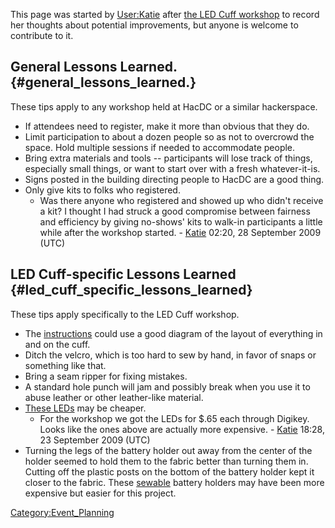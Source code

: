 This page was started by [User:Katie](User:Katie) after [the
LED Cuff
workshop](http://hacdc.org/content/soft-circuits-led-cuff-workshop) to
record her thoughts about potential improvements, but anyone is welcome
to contribute to it.

## General Lessons Learned. {#general_lessons_learned.}

These tips apply to any workshop held at HacDC or a similar hackerspace.

-   If attendees need to register, make it more than obvious that they
    do.
-   Limit participation to about a dozen people so as not to overcrowd
    the space. Hold multiple sessions if needed to accommodate people.
-   Bring extra materials and tools -- participants will lose track of
    things, especially small things, or want to start over with a fresh
    whatever-it-is.
-   Signs posted in the building directing people to HacDC are a good
    thing.
-   Only give kits to folks who registered.
    -   Was there anyone who registered and showed up who didn't receive
        a kit? I thought I had struck a good compromise between fairness
        and efficiency by giving no-shows' kits to walk-in participants
        a little while after the workshop started. -
        [Katie](User:Katie) 02:20, 28 September 2009 (UTC)

## LED Cuff-specific Lessons Learned {#led_cuff_specific_lessons_learned}

These tips apply specifically to the LED Cuff workshop.

-   The
    [instructions](http://www.sparklab.la/bracelet/tutorial_wearablelight.pdf)
    could use a good diagram of the layout of everything in and on the
    cuff.
-   Ditch the velcro, which is too hard to sew by hand, in favor of
    snaps or something like that.
-   Bring a seam ripper for fixing mistakes.
-   A standard hole punch will jam and possibly break when you use it to
    abuse leather or other leather-like material.
-   [These LEDs](http://www.lc-led.com/View/itemNumber/129) may be
    cheaper.
    -   For the workshop we got the LEDs for \$.65 each through Digikey.
        Looks like the ones above are actually more expensive. -
        [Katie](User:Katie) 18:28, 23 September 2009 (UTC)
-   Turning the legs of the battery holder out away from the center of
    the holder seemed to hold them to the fabric better than turning
    them in. Cutting off the plastic posts on the bottom of the battery
    holder kept it closer to the fabric. These
    [sewable](http://www.sparkfun.com/commerce/product_info.php?products_id=8822)
    battery holders may have been more expensive but easier for this
    project.

[Category:Event_Planning](Category:Event_Planning)
